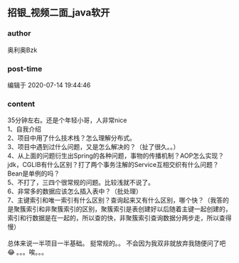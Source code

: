 ## 招银_视频二面_java软开
### author 
奥利奥Bzk
### post-time 

编辑于  2020-07-14 19:44:46
### content 
<div class="post-topic-des nc-post-content">
 <div>
  35分钟左右。还是个年轻小哥，人非常nice
 </div>
 <div>
  1、自我介绍
 </div>
 <div>
  2、项目中用了什么技术栈？怎么理解分布式。
 </div>
 <div>
  3、项目中遇到过什么问题，又是怎么解决的？（扯了很久。。）
 </div>
 <div>
  4、从上面的问题衍生出Spring的各种问题，事物的传播机制？AOP怎么实现？jdk，CGLIB有什么区别？打了两个事务注解的Service互相交织有什么问题？Bean是单例的吗？
 </div>
 <div>
  5、不打了，三四个很常规的问题。比较浅就不说了。
 </div>
 <div>
  6、非常多的数据应该怎么插入表中？（批处理）
 </div>
 <div>
  7、主键索引和唯一索引有什么区别？查询起来又有什么区别，哪个快？（我答的是聚簇索引和非聚簇索引的区别，聚簇索引是表创建好以后随着主键一起创建的，索引和行数据是在一起的，所以查的快，非聚簇索引查询数据分两步走，所以查得慢）
 </div>
 <div>
  <br/>
 </div>
 <div>
  总体来说一半项目一半基础。
  <span>
   挺常规的。。
  </span>
  不会因为我双非就放弃我随便问了吧
  <span>
   😂
  </span>
  。。。唉。。。
 </div>
</div>
